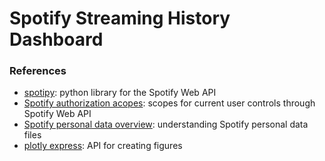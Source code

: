 # Spotify Streaming History Dashboard
### References
-  [spotipy](https://spotipy.readthedocs.io/en/2.19.0/#examples): python library for the Spotify Web API
-  [Spotify authorization acopes](https://developer.spotify.com/documentation/general/guides/authorization/scopes/): scopes for current user controls through Spotify Web API
-  [Spotify personal data overview](https://support.spotify.com/us/article/understanding-my-data/): understanding Spotify personal data files
-  [plotly express](https://plotly.com/python/plotly-express/): API for creating figures
